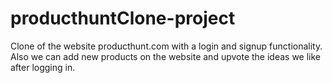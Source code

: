 # producthuntClone-project

Clone of the website producthunt.com with a login and signup functionality.
Also we can add new products on the website and upvote the ideas we like after logging in.
